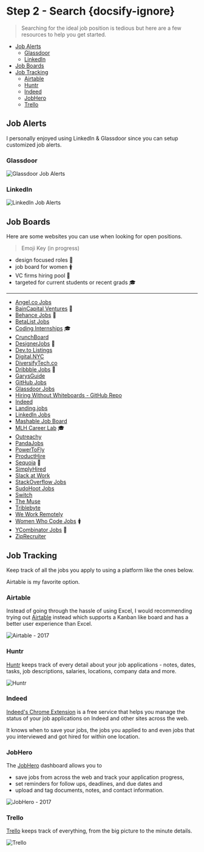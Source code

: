 # Step 2 - Search {docsify-ignore}

> Searching for the ideal job position is tedious but here are a few resources to help you get started.

<!-- TOC depthFrom:2 -->

- [Job Alerts](#job-alerts)
  - [Glassdoor](#glassdoor)
  - [LinkedIn](#linkedin)
- [Job Boards](#job-boards)
- [Job Tracking](#job-tracking)
  - [Airtable](#airtable)
  - [Huntr](#huntr)
  - [Indeed](#indeed)
  - [JobHero](#jobhero)
  - [Trello](#trello)

<!-- /TOC -->

## Job Alerts

I personally enjoyed using LinkedIn & Glassdoor since you can setup customized job alerts.

### Glassdoor

![Glassdoor Job Alerts](https://www.glassdoor.com/app/static/img/home/value-prop/email.tab.EN.png?v=d39b98end)

### LinkedIn

![LinkedIn Job Alerts](https://i.imgur.com/35X4Xoy.png)

## Job Boards

Here are some websites you can use when looking for open positions.

> Emoji Key (in progress)

- design focused roles 🎨
- job board for women 🚺️
- VC firms hiring pool 💸️
- targeted for current students or recent grads 🎓

---

- [Angel.co Jobs](https://angel.co/jobs)
- [BainCapital Ventures](http://jobs.baincapitalventures.com/) 💸️
- [Behance Jobs](https://www.behance.net/joblist) 🎨
- [BetaList Jobs](https://betalist.com/jobs)
- [Coding Internships](https://codinginternships.com/) 🎓
- [CrunchBoard](http://www.crunchboard.com/)
- [DesignerJobs](https://www.designerjobs.co/) 🎨
- [Dev.to Listings](https://dev.to/listings)
- [Digital.NYC](http://www.digital.nyc/jobs)
- [DiversifyTech.co](https://www.diversifytech.co/job-board/)
- [Dribbble Jobs](https://dribbble.com/jobs) 🎨
- [GarysGuide](http://www.garysguide.com/jobs)
- [GitHub Jobs](https://jobs.github.com/positions)
- [Glassdoor Jobs](https://www.glassdoor.com/index.htm)
- [Hiring Without Whiteboards - GitHub Repo](https://github.com/poteto/hiring-without-whiteboards)
- [Indeed](https://www.indeed.com/)
- [Landing.jobs](https://landing.jobs/)
- [LinkedIn Jobs](https://www.linkedin.com/jobs)
- [Mashable Job Board](http://jobs.mashable.com/jobs/search/results)
- [MLH Career Lab](https://careerlab.mlh.io/) 🎓
- [Outreachy](https://www.gnome.org/outreachy/)
- [PandaJobs](http://panda.jobs/)
- [PowerToFly](https://powertofly.com/jobs/)
- [ProductHire](https://producthire.co/)
- [Sequoia](https://www.sequoiacap.com/jobs) 💸️
- [SimplyHired](http://www.simplyhired.com/local-jobs/new-york-ny)
- [Slack at Work](https://slackatwork.com/)
- [StackOverflow Jobs](http://stackoverflow.com/jobs)
- [SudoHoot Jobs](http://jobs.sudohoot.com/)
- [Switch](http://www.switchapp.com/)
- [The Muse](https://www.themuse.com/)
- [Triblebyte](https://triplebyte.com) ️
- [We Work Remotely](https://weworkremotely.com/)
- [Women Who Code Jobs](https://www.womenwhocode.com/jobs) 🚺️
- [YCombinator Jobs](https://news.ycombinator.com/jobs) 💸️
- [ZipRecruiter](https://www.ziprecruiter.com/)

## Job Tracking

Keep track of all the jobs you apply to using a platform like the ones below.

Airtable is my favorite option.

### Airtable

Instead of going through the hassle of using Excel, I would recommending trying out [Airtable](http://airtable.com) instead which supports a Kanban like board and has a better user experience than Excel.

![Airtable - 2017](https://i.imgur.com/JNN772I.png?1)

### Huntr

[Huntr](http://huntr.co/) keeps track of every detail about your job applications - notes, dates, tasks, job descriptions, salaries, locations, company data and more.

![Huntr](https://huntr.co/images/jumbo_header_board_2x.png)

### Indeed

[Indeed's Chrome Extension](https://chrome.indeed.com/) is a free service that helps you manage the status of your job applications on Indeed and other sites across the web.

It knows when to save your jobs, the jobs you applied to and even jobs that you interviewed and got hired for within one location.

### JobHero

The [JobHero](https://gojobhero.com/app/) dashboard allows you to

- save jobs from across the web and track your application progress,
- set reminders for follow ups, deadlines, and due dates and
- upload and tag documents, notes, and contact information.

![JobHero - 2017](https://i.imgur.com/1GUUZfP.png)

### Trello

[Trello](https://trello.com/) keeps track of everything, from the big picture to the minute details.

![Trello](https://i.imgur.com/U3IMAlX.png)
